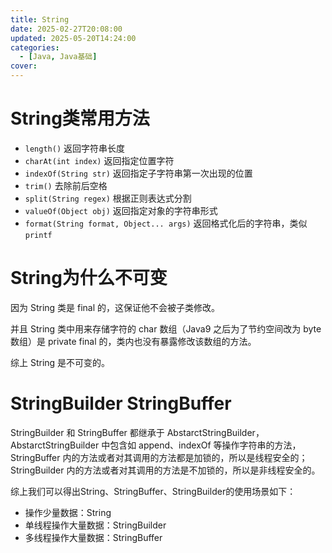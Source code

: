 ```yaml
---
title: String
date: 2025-02-27T20:08:00
updated: 2025-05-20T14:24:00
categories: 
  - [Java, Java基础]
cover: 
---
```


# String类常用方法

- `length()` 返回字符串长度
- `charAt(int index)` 返回指定位置字符
- `indexOf(String str)` 返回指定子字符串第一次出现的位置
- `trim()` 去除前后空格
- `split(String regex)` 根据正则表达式分割
- `valueOf(Object obj)` 返回指定对象的字符串形式
- `format(String format, Object... args)` 返回格式化后的字符串，类似 `printf`

# String为什么不可变


因为 String 类是 final 的，这保证他不会被子类修改。


并且 String 类中用来存储字符的 char 数组（Java9 之后为了节约空间改为 byte 数组）是 private final 的，类内也没有暴露修改该数组的方法。


综上 String 是不可变的。


# StringBuilder StringBuffer


StringBuilder 和 StringBuffer 都继承于 AbstarctStringBuilder， AbstarctStringBuilder 中包含如 append、indexOf 等操作字符串的方法，StringBuffer 内的方法或者对其调用的方法都是加锁的，所以是线程安全的；StringBuilder 内的方法或者对其调用的方法是不加锁的，所以是非线程安全的。


综上我们可以得出String、StringBuffer、StringBuilder的使用场景如下：

- 操作少量数据：String
- 单线程操作大量数据：StringBuilder
- 多线程操作大量数据：StringBuffer
